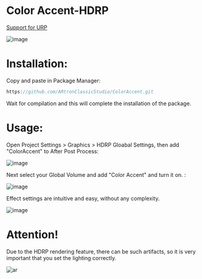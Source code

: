 # Color Accent-HDRP

[Support for URP](https://github.com/ARtronClassicStudio/ColorAccent)

![image](https://github.com/ARtronClassicStudio/ColorAccent-HDRP/assets/68843488/bc2f940a-8e36-4e22-bcd7-1bba5ecdfe8f)


# Installation:
Copy and paste in Package Manager:

```C#
https://github.com/ARtronClassicStudio/ColorAccent.git
```



Wait for compilation and this will complete the installation of the package.

# Usage:

Open Project Settings > Graphics > HDRP Gloabal Settings, then add "ColorAccent" to After Post Process:

![image](https://github.com/ARtronClassicStudio/ColorAccent-HDRP/assets/68843488/78d296f8-4a1f-429f-9542-f5579917225a)



Next select your Global Volume and add "Color Accent" and turn it on. :

![image](https://github.com/ARtronClassicStudio/ColorAccent-HDRP/assets/68843488/fb28b7f5-e238-4c0b-9380-fa37ebc3a3d9)



Effect settings are intuitive and easy, without any complexity.

![image](https://github.com/ARtronClassicStudio/ColorAccent-HDRP/assets/68843488/a638b81e-32d1-4366-b007-91349ec408ca)


# Attention! 

Due to the HDRP rendering feature, there can be such artifacts, so it is very important that you set the lighting correctly.

![ar](https://github.com/ARtronClassicStudio/ColorAccent-HDRP/assets/68843488/f37eed76-d93c-4ddb-a8eb-97f01956113f)

